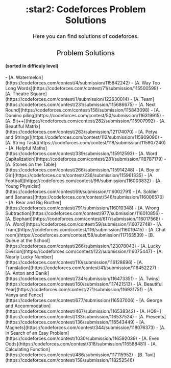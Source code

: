 <h1 align="center"> :star2: Codeforces Problem Solutions </h1>
<h3 align="center" style="font-weight:500;">Here you can find solutions of codeforces.</h3>


<h2 align="center" style="font-weight:500;">Problem Solutions</h2>
<h4>(sorted in difficuly level)</h4>
- [A. Watermelon](https://codeforces.com/contest/4/submission/115842242)
- [A. Way Too Long Words](https://codeforces.com/contest/71/submission/115500599)
- [A. Theatre Square](https://codeforces.com/contest/1/submission/122630014)
- [A. Team](https://codeforces.com/contest/231/submission/115686675)
- [A. Next Round](https://codeforces.com/contest/158/submission/115843098)
- [A. Domino piling](https://codeforces.com/contest/50/submission/116319915)
- [A. Bit++](https://codeforces.com/contest/282/submission/115907992)
- [A. Beautiful Matrix](https://codeforces.com/contest/263/submission/121174070)
- [A. Petya and Strings](https://codeforces.com/contest/112/submission/115909090)
- [A. String Task](https://codeforces.com/contest/118/submission/115907240)
- [A. Helpful Maths](https://codeforces.com/contest/339/submission/115912593)
- [A. Word Capitalization](https://codeforces.com/contest/281/submission/118787179)
- [A. Stones on the Table](https://codeforces.com/contest/266/submission/115914248)
- [A. Boy or Girl](https://codeforces.com/contest/236/submission/115961335)
- [A. Football](https://codeforces.com/contest/96/submission/116003832)
- [A. Young Physicist](https://codeforces.com/contest/69/submission/116002791)
- [A. Soldier and Bananas](https://codeforces.com/contest/546/submission/116006570)
- [A. Bear and Big Brother](https://codeforces.com/contest/791/submission/116010348)
- [A. Wrong Subtraction](https://codeforces.com/contest/977/submission/116010856)
- [A. Elephant](https://codeforces.com/contest/617/submission/116017568)
- [A. Word](https://codeforces.com/contest/59/submission/116072748)
- [A. Tram](https://codeforces.com/contest/116/submission/116019415)
- [A. Chat room](https://codeforces.com/contest/58/submission/117163539)
- [B. Queue at the School](https://codeforces.com/contest/266/submission/123078043)
- [A. Lucky Division](https://codeforces.com/contest/122/submission/116075447)
- [A. Nearly Lucky Number](https://codeforces.com/contest/110/submission/116128696)
- [A. Translation](https://codeforces.com/contest/41/submission/116452227)
- [A. Anton and Danik](https://codeforces.com/contest/734/submission/116473351)
- [A. Twins](https://codeforces.com/contest/160/submission/117421513)
- [A. Beautiful Year](https://codeforces.com/contest/271/submission/116931751)
- [A. Vanya and Fence](https://codeforces.com/contest/677/submission/116537006)
- [A. George and Accommodation](https://codeforces.com/contest/467/submission/116538342)
- [A. HQ9+](https://codeforces.com/contest/133/submission/116537524)
- [A. Presents](https://codeforces.com/contest/136/submission/116543449)
- [A. Magnets](https://codeforces.com/contest/344/submission/118076373)
- [A. In Search of an Easy Problem](https://codeforces.com/contest/1030/submission/116592039)
- [A. Even Odds](https://codeforces.com/contest/318/submission/116588481)
- [A. Calculating Function](https://codeforces.com/contest/486/submission/117115952)
- [B. Taxi](https://codeforces.com/contest/158/submission/118252546)
